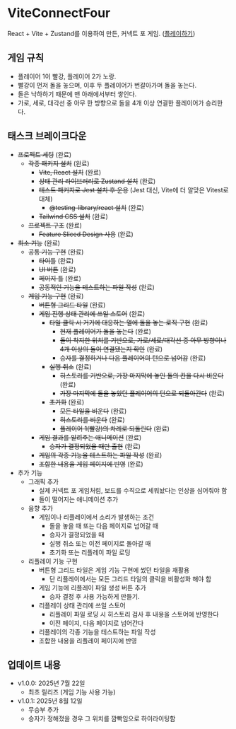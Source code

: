 # ViteConnectFour

React + Vite + Zustand를 이용하여 만든, 커넥트 포 게임. ([플레이하기](https://vite-connect-four.vercel.app/))

## 게임 규칙

- 플레이어 1이 빨강, 플레이어 2가 노랑.
- 빨강이 먼저 돌을 놓으며, 이후 두 플레이어가 번갈아가며 돌을 놓는다.
- 돌은 낙하하기 때문에 맨 아래에서부터 쌓인다.
- 가로, 세로, 대각선 중 아무 한 방향으로 돌을 4개 이상 연결한 플레이어가 승리한다.

## 태스크 브레이크다운

- ~~프로젝트 세팅~~ (완료)
  - ~~각종 패키지 설치~~ (완료)
    - ~~Vite, React 설치~~ (완료)
    - ~~상태 관리 라이브러리로 Zustand 설치~~ (완료)
    - ~~테스트 패키지로 Jest 설치 후 운용~~ (Jest 대신, Vite에 더 알맞은 Vitest로 대체)
      - ~~@testing-library/react 설치~~ (완료)
    - ~~Tailwind CSS 설치~~ (완료)
  - ~~프로젝트 구조~~ (완료)
    - ~~Feature Sliced Design 사용~~ (완료)
- ~~최소 기능~~ (완료)
  - ~~공통 기능 구현~~ (완료)
    - ~~타이틀~~ (완료)
    - ~~UI 버튼~~ (완료)
    - ~~페이지 틀~~ (완료)
    - ~~공동적인 기능을 테스트하는 파일 작성~~ (완료)
  - ~~게임 기능 구현~~ (완료)
    - ~~버튼형 그리드 타일~~ (완료)
    - ~~게임 진행 상태 관리에 쓰일 스토어~~ (완료)
      - ~~타일 클릭 시 거기에 대응하는 열에 돌을 놓는 로직 구현~~ (완료)
        - ~~현재 플레이어가 돌을 놓는다~~ (완료)
        - ~~돌이 착지한 위치를 기반으로, 가로/세로/대각선 중 아무 방향이나 4개 이상의 돌이 연결됐는지 확인~~ (완료)
        - ~~승자를 결정하거나 다음 플레이어의 턴으로 넘어감~~ (완료)
      - ~~실행 취소~~ (완료)
        - ~~히스토리를 기반으로, 가장 마지막에 놓인 돌의 칸을 다시 비운다~~ (완료)
        - ~~가장 마지막에 돌을 놓았던 플레이어의 턴으로 되돌아간다~~ (완료)
      - ~~초기화~~ (완료)
        - ~~모든 타일을 비운다~~ (완료)
        - ~~히스토리를 비운다~~ (완료)
        - ~~플레이어 1(빨강)의 차례로 되돌린다~~ (완료)
    - ~~게임 결과를 알려주는 애니메이션~~ (완료)
      - ~~승자가 결정되었을 때만 출현~~ (완료)
    - ~~게임의 각종 기능을 테스트하는 파일 작성~~ (완료)
    - ~~조합한 내용을 게임 페이지에 반영~~ (완료)
- 추가 기능
  - 그래픽 추가
    - 실제 커넥트 포 게임처럼, 보드를 수직으로 세워놨다는 인상을 심어줘야 함
    - 돌이 떨어지는 애니메이션 추가
  - 음향 추가
    - 게임이나 리플레이에서 소리가 발생하는 조건
      - 돌을 놓을 때 또는 다음 페이지로 넘어갈 때
      - 승자가 결정되었을 때
      - 실행 취소 또는 이전 페이지로 돌아갈 때
      - 초기화 또는 리플레이 파일 로딩
  - 리플레이 기능 구현
    - 버튼형 그리드 타일은 게임 기능 구현에 썼던 타일을 재활용
      - 단 리플레이에서는 모든 그리드 타일의 클릭을 비활성화 해야 함
    - 게임 기능에 리플레이 파일 생성 버튼 추가
      - 승자 결정 후 사용 가능하게 만들기.
    - 리플레이 상태 관리에 쓰일 스토어
      - 리플레이 파일 로딩 시 히스토리 검사 후 내용을 스토어에 반영한다
      - 이전 페이지, 다음 페이지로 넘어간다
    - 리플레이의 각종 기능을 테스트하는 파일 작성
    - 조합한 내용을 리플레이 페이지에 반영

## 업데이트 내용

- v1.0.0: 2025년 7월 22일
  - 최초 릴리즈 (게임 기능 사용 가능)
- v1.0.1: 2025년 8월 12일
  - 무승부 추가
  - 승자가 정해졌을 경우 그 위치를 깜빡임으로 하이라이팅함
